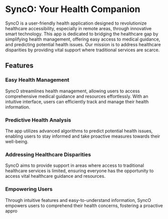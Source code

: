 # SyncO: Your Health Companion

SyncO is a user-friendly health application designed to revolutionize healthcare accessibility, especially in remote areas, through innovative smart technology. This app is dedicated to bridging the healthcare gap by simplifying health management, offering easy access to medical guidance, and predicting potential health issues. Our mission is to address healthcare disparities by providing vital support where traditional services are scarce.

## Features

### Easy Health Management
SyncO streamlines health management, allowing users to access comprehensive medical guidance and resources effortlessly. With an intuitive interface, users can efficiently track and manage their health information.

### Predictive Health Analysis
The app utilizes advanced algorithms to predict potential health issues, enabling users to stay informed and take proactive measures towards their well-being.

### Addressing Healthcare Disparities
SyncO aims to provide support in areas where access to traditional healthcare services is limited, ensuring everyone has the opportunity to access vital healthcare guidance and resources.

### Empowering Users
Through intuitive features and easy-to-understand information, SyncO empowers users to comprehend their health concerns, fostering a proactive appro
